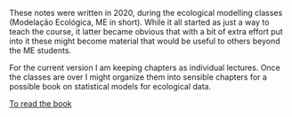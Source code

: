 These notes were written in 2020, during the ecological modelling classes (Modelação Ecológica, ME in short). While it all started as just a way to teach the course, it latter became obvious that with a bit of extra effort put into it these might become material that would be useful to others beyond the ME students.

For the current version I am keeping chapters as individual lectures. Once the classes are over I might organize them into sensible chapters for a possible book on statistical models for ecological data.

[To read the book](https://htmlpreview.github.io/?https://github.com/TiagoAMarques/ECOMODbook/blob/main/_book/index.html)


